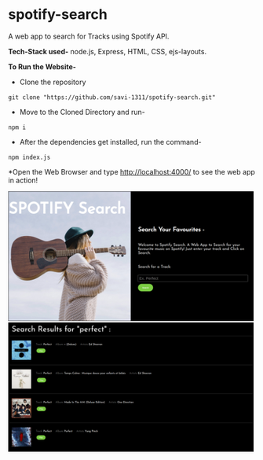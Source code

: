 # spotify-search
A web app to search for Tracks using Spotify API.

**Tech-Stack used-**  node.js, Express, HTML, CSS, ejs-layouts.

**To Run the Website-**

* Clone the repository
```
git clone "https://github.com/savi-1311/spotify-search.git"
```
* Move to the Cloned Directory and run- 
```
npm i
```
* After the dependencies get installed, run the command-
```
npm index.js
```
*Open the Web Browser and type  [http://localhost:4000/](http://localhost:4000/) to see the web app in action!

<img src="https://github.com/savi-1311/spotify-search/blob/master/Home.png" alt="Home Page" width="500px">
<img src="https://github.com/savi-1311/spotify-search/blob/master/Search.png" alt="Search Results" width="500px">
